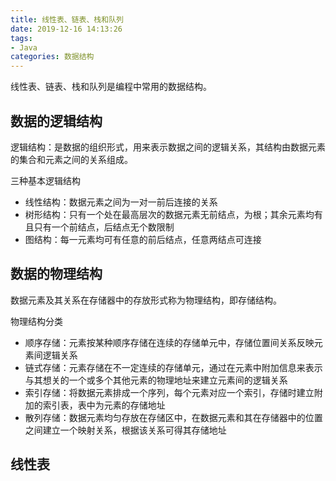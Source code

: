 ```yaml
---
title: 线性表、链表、栈和队列
date: 2019-12-16 14:13:26
tags: 
- Java
categories: 数据结构
---
```


线性表、链表、栈和队列是编程中常用的数据结构。

<!--more-->

## 数据的逻辑结构

逻辑结构：是数据的组织形式，用来表示数据之间的逻辑关系，其结构由数据元素的集合和元素之间的关系组成。  

三种基本逻辑结构
- 线性结构：数据元素之间为一对一前后连接的关系
- 树形结构：只有一个处在最高层次的数据元素无前结点，为根；其余元素均有且只有一个前结点，后结点无个数限制
- 图结构：每一元素均可有任意的前后结点，任意两结点可连接

## 数据的物理结构

数据元素及其关系在存储器中的存放形式称为物理结构，即存储结构。

物理结构分类
- 顺序存储：元素按某种顺序存储在连续的存储单元中，存储位置间关系反映元素间逻辑关系
- 链式存储：元素存储在不一定连续的存储单元，通过在元素中附加信息来表示与其想关的一个或多个其他元素的物理地址来建立元素间的逻辑关系
- 索引存储：将数据元素排成一个序列，每个元素对应一个索引，存储时建立附加的索引表，表中为元素的存储地址
- 散列存储：数据元素均匀存放在存储区中，在数据元素和其在存储器中的位置之间建立一个映射关系，根据该关系可得其存储地址

## 线性表



